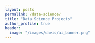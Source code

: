 ```yaml
---
layout: posts
permalink: /data-science/
title: "Data Science Projects"
author_profile: true
header:
  image: "/images/davis/ai_banner.png"
---
```

